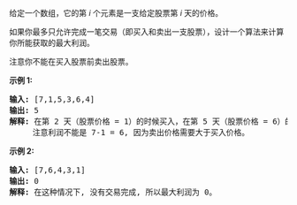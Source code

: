 <html>
 <body>
  <p>
   给定一个数组，它的第
   <em>
    i
   </em>
   个元素是一支给定股票第
   <em>
    i
   </em>
   天的价格。
  </p>
  <p>
   如果你最多只允许完成一笔交易（即买入和卖出一支股票），设计一个算法来计算你所能获取的最大利润。
  </p>
  <p>
   注意你不能在买入股票前卖出股票。
  </p>
  <p>
   <strong>
    示例 1:
   </strong>
  </p>
  <pre><strong>输入:</strong> [7,1,5,3,6,4]
<strong>输出:</strong> 5
<strong>解释: </strong>在第 2 天（股票价格 = 1）的时候买入，在第 5 天（股票价格 = 6）的时候卖出，最大利润 = 6-1 = 5 。
     注意利润不能是 7-1 = 6, 因为卖出价格需要大于买入价格。
</pre>
  <p>
   <strong>
    示例 2:
   </strong>
  </p>
  <pre><strong>输入:</strong> [7,6,4,3,1]
<strong>输出:</strong> 0
<strong>解释: </strong>在这种情况下, 没有交易完成, 所以最大利润为 0。
</pre>
 </body>
</html>